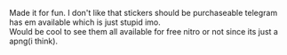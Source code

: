 Made it for fun. I don't like that stickers should be purchaseable telegram has em available which is just stupid imo.</br>
Would be cool to see them all available  for free nitro or not since its just a apng(i think).
